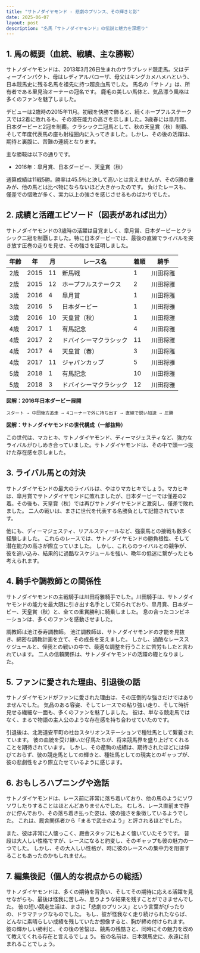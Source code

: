 ```yaml
---
title: "サトノダイヤモンド - 悲劇のプリンス、その輝きと影"
date: 2025-06-07
layout: post
description: "名馬『サトノダイヤモンド』の伝説と魅力を深堀り"
---
```


## 1. 馬の概要（血統、戦績、主な勝鞍）

サトノダイヤモンドは、2013年3月26日生まれのサラブレッド競走馬。父はディープインパクト、母はレディアルバローザ、母父はキングカメハメハという、日本競馬史に残る名馬を祖先に持つ超良血馬でした。  馬名の「サトノ」は、所有者である里見治オーナーの冠名です。  鹿毛の美しい馬体と、気品漂う風格は多くのファンを魅了しました。

デビューは2歳時の2015年11月。初戦を快勝で飾ると、続くホープフルステークスでは2着に敗れるも、その潜在能力の高さを示しました。3歳春には皐月賞、日本ダービーと2冠を制覇。クラシック二冠馬として、秋の天皇賞（秋）制覇、そして年度代表馬の座も射程圏内に入ってきました。しかし、その後の活躍は、期待と裏腹に、苦難の連続となります。

主な勝鞍は以下の通りです。

* 2016年：皐月賞、日本ダービー、天皇賞（秋）

通算成績は11戦5勝。勝率は45.5％と決して高いとは言えませんが、その5勝の重みが、他の馬とは比べ物にならないほど大きかったのです。  負けたレースも、僅差での惜敗が多く、実力以上の強さを感じさせるものばかりでした。


## 2. 成績と活躍エピソード（図表があれば出力）

サトノダイヤモンドの3歳時の活躍は目覚ましく、皐月賞、日本ダービーとクラシック二冠を制覇しました。特に日本ダービーでは、最後の直線でライバルを突き放す圧巻の走りを見せ、その強さを証明しました。

| 年齢 | 年 | 月 | レース名         | 着順 | 騎手      |
|-----|----|---|-----------------|-----|-----------|
| 2歳 | 2015 | 11 | 新馬戦           | 1   | 川田将雅   |
| 2歳 | 2015 | 12 | ホープフルステークス | 2   | 川田将雅   |
| 3歳 | 2016 | 4 | 皐月賞           | 1   | 川田将雅   |
| 3歳 | 2016 | 5 | 日本ダービー       | 1   | 川田将雅   |
| 3歳 | 2016 | 10 | 天皇賞（秋）     | 1   | 川田将雅   |
| 4歳 | 2017 | 1 | 有馬記念           | 4   | 川田将雅   |
| 4歳 | 2017 | 2 | ドバイシーマクラシック| 11  | 川田将雅   |
| 4歳 | 2017 | 4 | 天皇賞（春）     | 3   | 川田将雅   |
| 4歳 | 2017 | 11 | ジャパンカップ     | 5   | 川田将雅   |
| 5歳 | 2018 | 1 | 有馬記念           | 10  | 川田将雅   |
| 5歳 | 2018 | 3 | ドバイシーマクラシック| 12  | 川田将雅   |


**図解：2016年日本ダービー展開**

```
スタート → 中団後方追走 → 4コーナーで外に持ち出す → 直線で鋭い加速 → 圧勝
```

**図解：サトノダイヤモンドの世代構成（一部抜粋）**

この世代は、マカヒキ、サトノダイヤモンド、ディーマジェスティなど、強力なライバルがひしめき合っていました。サトノダイヤモンドは、その中で頭一つ抜けた存在感を示しました。


## 3. ライバル馬との対決

サトノダイヤモンドの最大のライバルは、やはりマカヒキでしょう。マカヒキは、皐月賞でサトノダイヤモンドに敗れましたが、日本ダービーでは僅差の2着。その後も、天皇賞（秋）では再びサトノダイヤモンドと激突し、僅差で敗れました。  二人の戦いは、まさに世代を代表する名勝負として記憶されています。

他にも、ディーマジェスティ、リアルスティールなど、強豪馬との接戦も数多く経験しました。  これらのレースでは、サトノダイヤモンドの勝負根性、そして潜在能力の高さが際立っていました。  しかし、これらのライバルとの競争が、彼を追い込み、結果的に過酷なスケジュールを強い、晩年の低迷に繋がったとも考えられます。


## 4. 騎手や調教師との関係性

サトノダイヤモンドの主戦騎手は川田将雅騎手でした。川田騎手は、サトノダイヤモンドの能力を最大限に引き出す名手として知られており、皐月賞、日本ダービー、天皇賞（秋）と、全ての重賞勝利に騎乗しました。  息の合ったコンビネーションは、多くのファンを感動させました。

調教師は池江泰寿調教師。  池江調教師は、サトノダイヤモンドの才能を見抜き、綿密な調教計画を立て、その成長を支えました。  しかし、過酷なレーススケジュールと、怪我との戦いの中で、最適な調整を行うことに苦労もしたと言われています。  二人の信頼関係は、サトノダイヤモンドの活躍の礎となりました。


## 5. ファンに愛された理由、引退後の話

サトノダイヤモンドがファンに愛された理由は、その圧倒的な強さだけではありませんでした。  気品のある容姿、そしてレースでの粘り強い走り、そして時折見せる繊細な一面も、多くのファンを魅了しました。  彼は、単なる競走馬ではなく、まるで物語の主人公のような存在感を持ち合わせていたのです。

引退後は、北海道安平町の社台スタリオンステーションで種牡馬として繋養されています。  彼の血統を受け継いだ仔馬たちが、将来競馬界を盛り上げてくれることを期待されています。  しかし、その産駒の成績は、期待されたほどには伸びておらず、彼の競走馬としての輝きと、種牡馬としての現実とのギャップが、彼の悲劇性をより際立たせているように感じます。


## 6. おもしろハプニングや逸話

サトノダイヤモンドは、レース前に非常に落ち着いており、他の馬のようにソワソワしたりすることはほとんどありませんでした。  むしろ、レース直前まで静かに佇んでおり、その落ち着き払った姿は、彼の強さを象徴しているようでした。  これは、厩舎関係者から「まるで武士のよう」と評されるほどでした。

また、彼は非常に人懐っこく、厩舎スタッフにもよく懐いていたそうです。  普段は大人しい性格ですが、レースになると豹変し、そのギャップも彼の魅力の一つでした。  しかし、その大人しい性格が、時に彼のレースへの集中力を阻害することもあったのかもしれません。


## 7. 編集後記（個人的な視点からの総括）

サトノダイヤモンドは、多くの期待を背負い、そしてその期待に応える活躍を見せながらも、最後は怪我に苦しみ、思うような結果を残すことができませんでした。  彼の短い競走生活は、まさに「悲劇のプリンス」という言葉がぴったりの、ドラマチックなものでした。  もし、彼が怪我なく走り続けられたならば、どんなに素晴らしい成績を残していたか想像すると、胸が締め付けられます。  彼の輝かしい勝利と、その後の苦悩は、競馬の残酷さと、同時にその魅力を改めて教えてくれる存在と言えるでしょう。  彼の名前は、日本競馬史に、永遠に刻まれることでしょう。
